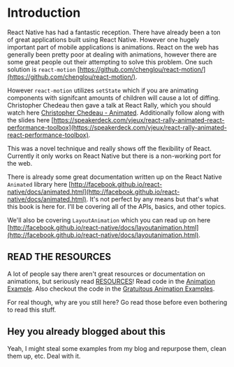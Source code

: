 # Introduction

React Native has had a fantastic reception. There have already been a ton of great applications built using React Native. However one hugely important part of mobile applications is animations. React on the web has generally been pretty poor at dealing with animations, however there are some great people out their attempting to solve this problem. One such solution is `react-motion` [https://github.com/chenglou/react-motion/](https://github.com/chenglou/react-motion/).

However `react-motion` utilizes `setState` which if you are animating components with signifcant amounts of children will cause a lot of diffing. Christopher Chedeau then gave a talk at React Rally, which you should watch here [Christopher Chedeau - Animated](https://www.youtube.com/watch?v=xtqUJVqpKNo). Additionally follow along with the slides here [https://speakerdeck.com/vjeux/react-rally-animated-react-performance-toolbox](https://speakerdeck.com/vjeux/react-rally-animated-react-performance-toolbox).

This was a novel technique and really shows off the flexibility of React. Currently it only works on React Native but there is a non-working port for the web.

There is already some great documentation written up on the React Native `Animated` library here [http://facebook.github.io/react-native/docs/animated.html](http://facebook.github.io/react-native/docs/animated.html). It's not perfect by any means but that's what this book is here for. I'll be covering all of the APIs, basics, and other topics.

We'll also be covering `LayoutAnimation` which you can read up on here [http://facebook.github.io/react-native/docs/layoutanimation.html](http://facebook.github.io/react-native/docs/layoutanimation.html).


## READ THE RESOURCES

A lot of people say there aren't great resources or documentation on animations, but seriously read [RESOURCES](RESOURCES.md)! Read code in the [Animation Example](https://github.com/facebook/react-native/blob/master/Examples/UIExplorer/AnimatedExample.js). Also checkout the code in the [Gratuitous Animation Examples](https://github.com/facebook/react-native/tree/master/Examples/UIExplorer/AnimatedGratuitousApp).

For real though, why are you still here? Go read those before even bothering to read this stuff.


## Hey you already blogged about this

Yeah, I might steal some examples from my blog and repurpose them, clean them up, etc. Deal with it.